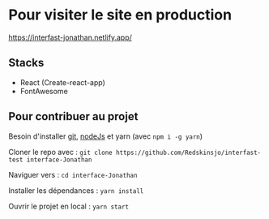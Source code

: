 # Pour visiter le site en production

https://interfast-jonathan.netlify.app/

## Stacks
- React (Create-react-app)
- FontAwesome

## Pour contribuer au projet
Besoin d'installer [git](https://git-scm.com/downloads), [nodeJs](https://nodejs.org/en/download/) et yarn (avec ```npm i -g yarn```)

Cloner le repo avec :
```git clone https://github.com/Redskinsjo/interfast-test interface-Jonathan```

Naviguer vers :
```cd interface-Jonathan```

Installer les dépendances :
```yarn install```

Ouvrir le projet en local :
```yarn start```

